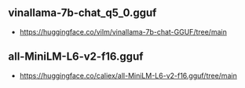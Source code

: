 ## vinallama-7b-chat_q5_0.gguf

- https://huggingface.co/vilm/vinallama-7b-chat-GGUF/tree/main

## all-MiniLM-L6-v2-f16.gguf

- https://huggingface.co/caliex/all-MiniLM-L6-v2-f16.gguf/tree/main
